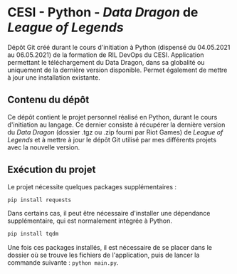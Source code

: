 # CESI - Python - _Data Dragon_ de _League of Legends_

Dépôt Git créé durant le cours d'initiation à Python (dispensé du 04.05.2021 au 06.05.2021) de la formation de RIL DevOps du CESI. Application permettant le téléchargement du Data Dragon, dans sa globalité ou uniquement de la dernière version disponible. Permet également de mettre à jour une installation existante.

## Contenu du dépôt

Ce dépôt contient le projet personnel réalisé en Python, durant le cours d'initiation au langage. Ce dernier consiste à récupérer la dernière version du _Data Dragon_ (dossier .tgz ou .zip fourni par Riot Games) de _League of Legends_ et à mettre à jour le dépôt Git utilisé par mes différents projets avec la nouvelle version.

## Exécution du projet

Le projet nécessite quelques packages supplémentaires :

```bash
pip install requests
```

Dans certains cas, il peut être nécessaire d'installer une dépendance supplémentaire, qui est normalement intégrée à Python.

```bash
pip install tqdm
```

Une fois ces packages installés, il est nécessaire de se placer dans le dossier où se trouve les fichiers de l'application, puis de lancer la commande suivante : `python main.py`.